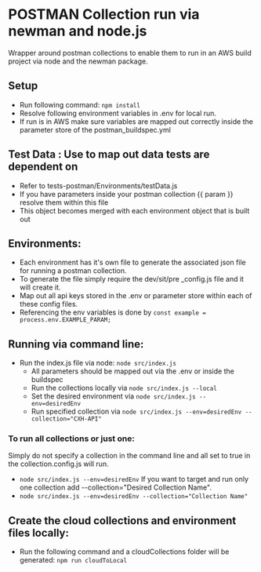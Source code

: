 # POSTMAN Collection run via newman and node.js
Wrapper around postman collections to enable them to run in an AWS build project via node and the newman package.



## Setup
 - Run following command: ```npm install```
 - Resolve following environment variables in .env for local run. 
 - If run is in AWS make sure variables are mapped out correctly inside the parameter store of the postman_buildspec.yml

## Test Data : Use to map out data tests are dependent on
 - Refer to tests-postman/Environments/testData.js
 - If you have parameters inside your postman collection {{ param }} resolve them within this file
 - This object becomes merged with each environment object that is built out

 ## Environments: 
 - Each environment has it's own file to generate the associated json file for running a postman collection.
 - To generate the file simply require the dev/sit/pre _config.js file and it will create it.
 - Map out all api keys stored in the .env or parameter store within each of these config files.
 - Referencing the env variables is done by ```const example = process.env.EXAMPLE_PARAM;``` 

## Running via command line:
  - Run the index.js file via node: ```node src/index.js``` 
    - All parameters should be mapped out via the .env or inside the buildspec
    - Run the collections locally via ```node src/index.js --local```
    - Set the desired environment via ```node src/index.js --env=desiredEnv```
    - Run specified collection via ```node src/index.js --env=desiredEnv --collection="CXH-API"```

### To run all collections or just one:
Simply do not specify a collection in the command line and all set to true in the collection.config.js will run.
  - ```node src/index.js --env=desiredEnv```
If you want to target and run only one collection add --collection="Desired Collection Name". 
  - ```node src/index.js --env=desiredEnv --collection="Collection Name"```

## Create the cloud collections and environment files locally:
  - Run the following command and a cloudCollections folder will be generated: ```npm run cloudToLocal```


